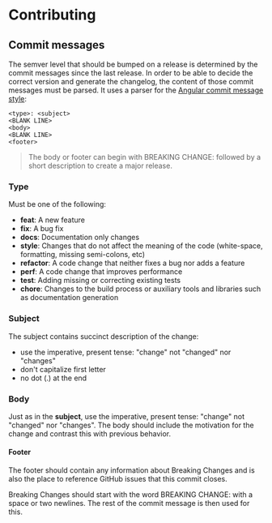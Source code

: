 # Contributing

## Commit messages

The semver level that should be bumped on a release is determined by the commit messages since the last release. In order to be able to decide the correct version and generate the changelog, the content of those commit messages must be parsed. It uses a parser for the [Angular commit message style](https://github.com/angular/angular.js/blob/master/DEVELOPERS.md#commits):

```
<type>: <subject>
<BLANK LINE>
<body>
<BLANK LINE>
<footer>
```

> The body or footer can begin with BREAKING CHANGE: followed by a short description to create a major release.

### Type

Must be one of the following:

* **feat**: A new feature
* **fix**: A bug fix
* **docs**: Documentation only changes
* **style**: Changes that do not affect the meaning of the code (white-space, formatting, missing semi-colons, etc)
* **refactor**: A code change that neither fixes a bug nor adds a feature
* **perf**: A code change that improves performance
* **test**: Adding missing or correcting existing tests
* **chore**: Changes to the build process or auxiliary tools and libraries such as documentation generation

### Subject

The subject contains succinct description of the change:

* use the imperative, present tense: "change" not "changed" nor "changes"
* don't capitalize first letter
* no dot (.) at the end

### Body

Just as in the **subject**, use the imperative, present tense: "change" not "changed" nor "changes". The body should include the motivation for the change and contrast this with previous behavior.


#### Footer

The footer should contain any information about Breaking Changes and is also the place to reference GitHub issues that this commit closes.

Breaking Changes should start with the word BREAKING CHANGE: with a space or two newlines. The rest of the commit message is then used for this.